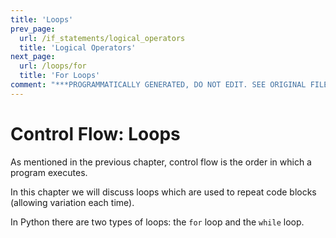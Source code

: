 ```yaml
---
title: 'Loops'
prev_page:
  url: /if_statements/logical_operators
  title: 'Logical Operators'
next_page:
  url: /loops/for
  title: 'For Loops'
comment: "***PROGRAMMATICALLY GENERATED, DO NOT EDIT. SEE ORIGINAL FILES IN /content***"
---
```

# Control Flow: Loops

As mentioned in the previous chapter, control flow is the order in which a program executes.

In this chapter we will discuss loops which are used to repeat code blocks (allowing variation each time).

In Python there are two types of loops: the `for` loop and the `while` loop.